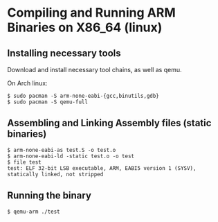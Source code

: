 # Compiling and Running ARM Binaries on X86_64 (linux)

## Installing necessary tools
Download and install necessary tool chains, as well as qemu.

On Arch linux:

```shell
$ sudo pacman -S arm-none-eabi-{gcc,binutils,gdb}
$ sudo pacman -S qemu-full
```
## Assembling and Linking Assembly files (static binaries)

```shell
$ arm-none-eabi-as test.S -o test.o
$ arm-none-eabi-ld -static test.o -o test
$ file test
test: ELF 32-bit LSB executable, ARM, EABI5 version 1 (SYSV), statically linked, not stripped
```

## Running the binary

```shell
$ qemu-arm ./test
```
